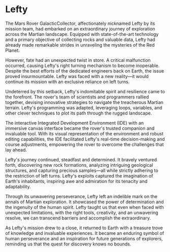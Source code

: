 # Lefty

The Mars Rover GalacticCollector, affectionately nicknamed Lefty by its mission team, had embarked on an extraordinary journey of exploration across the Martian landscape. Equipped with state-of-the-art technology and a primary objective of collecting rocks and valuable data, Lefty had already made remarkable strides in unraveling the mysteries of the Red Planet.

However, fate had an unexpected twist in store. A critical malfunction occurred, causing Lefty's right turning mechanism to become inoperable. Despite the best efforts of the dedicated engineers back on Earth, the issue proved insurmountable. Lefty was faced with a new reality—it would continue its mission with an exclusive reliance on left turns.

Undeterred by this setback, Lefty's indomitable spirit and resilience came to the forefront. The rover's team of scientists and programmers rallied together, devising innovative strategies to navigate the treacherous Martian terrain. Lefty's programming was adapted, leveraging loops, variables, and other clever techniques to plot its path through the rugged landscape.

The interactive Integrated Development Environment (IDE) with an immersive canvas interface became the rover's trusted companion and invaluable tool. With its visual representation of the environment and robust editing capabilities, the IDE facilitated Lefty's real-time decision-making and course adjustments, empowering the rover to overcome the challenges that lay ahead.

Lefty's journey continued, steadfast and determined. It bravely ventured forth, discovering new rock formations, analyzing intriguing geological structures, and capturing precious samples—all while strictly adhering to the restriction of left turns. Lefty's exploits captured the imagination of Earth's inhabitants, inspiring awe and admiration for its tenacity and adaptability.

Through its unwavering perseverance, Lefty left an indelible mark on the annals of Martian exploration. It showcased the power of determination and the ingenuity of the human spirit. Lefty taught us that even when faced with unexpected limitations, with the right tools, creativity, and an unwavering resolve, we can transcend barriers and accomplish the extraordinary.

As Lefty's mission drew to a close, it returned to Earth with a treasure trove of knowledge and invaluable experiences. It became an enduring symbol of human perseverance and an inspiration for future generations of explorers, reminding us that the quest for discovery knows no bounds.
